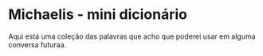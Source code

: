 # Michaelis - mini dicionário

Aqui está uma coleção das palavras que acho que poderei usar em alguma conversa futuraa.